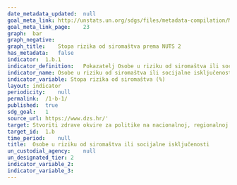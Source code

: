```yaml
---	
date_metadata_updated:	null
goal_meta_link:	http://unstats.un.org/sdgs/files/metadata-compilation/Metadata-Goal-1.pdf'
goal_meta_link_page:	23
graph:	bar
graph_negative:	
graph_title:	Stopa rizika od siromaštva prema NUTS 2
has_metadata:	false
indicator:	1.b.1
indicator_definition:	Pokazatelj Osobe u riziku od siromaštva ili socijalne isključenosti odnosi se na one osobe koje su u riziku od siromaštva ili su u teškoj materijalnoj i socijalnoj deprivaciji ili žive u kućanstvima s niskim intenzitetom rada.
indicator_name:	Osobe u riziku od siromaštva ili socijalne isključenosti
indicator_variable:	Stopa rizika od siromaštva (%)
layout:	indicator
periodicity:	null
permalink:	/1-b-1/
published:	true
sdg_goal:	1
source_url:	https://www.dzs.hr/'
target:	Stvoriti zdrave okvire za politike nа nаcionаlnoj, regionаlnoj i međunаrodnoj razini, na temelju razvojnih strategija koje štite siromašne i rodno su osjetljive, u smislu ubrzanja ulaganja u djelovanja koja se poduzimaju radi iskorjenjivanja siromaštva
target_id:	1.b
time_period:	null
title:	Osobe u riziku od siromaštva ili socijalne isključenosti
un_custodial_agency:	null
un_designated_tier:	2
indicator_variable_2:	
indicator_variable_3:	
---	
```





